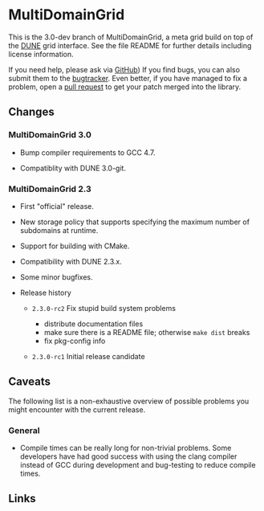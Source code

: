 MultiDomainGrid
===============

This is the 3.0-dev branch of MultiDomainGrid, a meta grid build on top of the
[DUNE][1] grid interface. See the file README for further details including
license information.

If you need help, please ask via [GitHub][2]) If you find bugs, you can also
submit them to the [bugtracker][3]. Even better, if you have managed to fix a
problem, open a [pull request][4] to get your patch merged into the library.


Changes
-------


### MultiDomainGrid 3.0

* Bump compiler requirements to GCC 4.7.

* Compatiblity with DUNE 3.0-git.


### MultiDomainGrid 2.3

* First "official" release.

* New storage policy that supports specifying the maximum number of subdomains at runtime.

* Support for building with CMake.

* Compatibility with DUNE 2.3.x.

* Some minor bugfixes.

* Release history

  * `2.3.0-rc2` Fix stupid build system problems
    * distribute documentation files
    * make sure there is a README file; otherwise `make dist` breaks
    * fix pkg-config info

  * `2.3.0-rc1` Initial release candidate


Caveats
-------

The following list is a non-exhaustive overview of possible problems you might
encounter with the current release.


### General

* Compile times can be really long for non-trivial problems. Some developers
  have had good success with using the clang compiler instead of GCC during
  development and bug-testing to reduce compile times.


Links
-----

[1]: http://dune-project.org
[2]: http://github.com/smuething/dune-multidomaingrid
[3]: https://github.com/smuething/dune-multidomaingrid/issues
[4]: https://github.com/smuething/dune-multidomaingrid/pulls